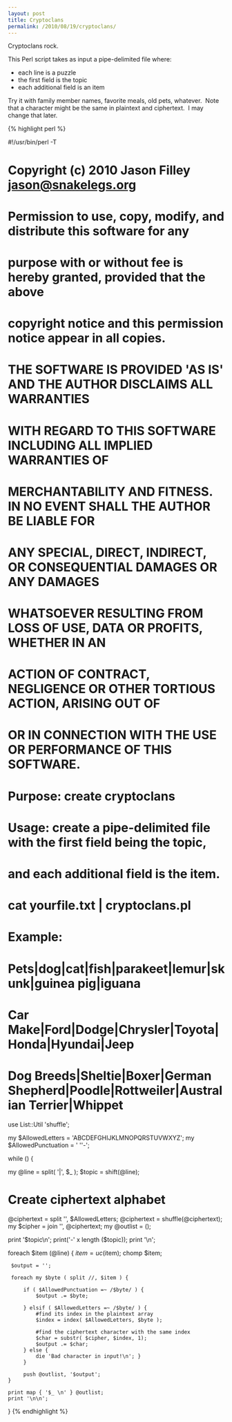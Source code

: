 ```yaml
---
layout: post
title: Cryptoclans
permalink: /2010/08/19/cryptoclans/
---
```

								
Cryptoclans rock.

This Perl script takes as input a pipe-delimited file where:

* each line is a puzzle
* the first field is the topic
* each additional field is an item

Try it with family member names, favorite meals, old pets, whatever.  Note that a character might be the same in plaintext and ciphertext.  I may change that later.

<!--excerpt-->

{% highlight perl %}

#!/usr/bin/perl -T

# Copyright (c) 2010 Jason Filley jason@snakelegs.org
#
# Permission to use, copy, modify, and distribute this software for any
# purpose with or without fee is hereby granted, provided that the above
# copyright notice and this permission notice appear in all copies.
#
# THE SOFTWARE IS PROVIDED 'AS IS' AND THE AUTHOR DISCLAIMS ALL WARRANTIES
# WITH REGARD TO THIS SOFTWARE INCLUDING ALL IMPLIED WARRANTIES OF
# MERCHANTABILITY AND FITNESS. IN NO EVENT SHALL THE AUTHOR BE LIABLE FOR
# ANY SPECIAL, DIRECT, INDIRECT, OR CONSEQUENTIAL DAMAGES OR ANY DAMAGES
# WHATSOEVER RESULTING FROM LOSS OF USE, DATA OR PROFITS, WHETHER IN AN
# ACTION OF CONTRACT, NEGLIGENCE OR OTHER TORTIOUS ACTION, ARISING OUT OF
# OR IN CONNECTION WITH THE USE OR PERFORMANCE OF THIS SOFTWARE.
#
# Purpose: create cryptoclans
# Usage:  create a pipe-delimited file with the first field being the topic,
#       and each additional field is the item.
# cat yourfile.txt | cryptoclans.pl
#
# Example:
# Pets|dog|cat|fish|parakeet|lemur|skunk|guinea pig|iguana
# Car Make|Ford|Dodge|Chrysler|Toyota|Honda|Hyundai|Jeep
# Dog Breeds|Sheltie|Boxer|German Shepherd|Poodle|Rottweiler|Australian Terrier|Whippet

use List::Util 'shuffle';

my $AllowedLetters = 'ABCDEFGHIJKLMNOPQRSTUVWXYZ';
my $AllowedPunctuation = ' \''-';

while (<STDIN>) {

 my @line = split( '\|', $_ );
 $topic = shift(@line);

 # Create ciphertext alphabet
 @ciphertext = split '', $AllowedLetters;
 @ciphertext = shuffle(@ciphertext);
 my $cipher = join '', @ciphertext;
 my @outlist = ();

 print '$topic\n';
 print('-' x length ($topic));
 print '\n';

 foreach $item (@line) {
     $item = uc($item);
     chomp $item;

     $output = '';

     foreach my $byte ( split //, $item ) {

         if ( $AllowedPunctuation =~ /$byte/ ) {
             $output .= $byte;

         } elsif ( $AllowedLetters =~ /$byte/ ) {
             #find its index in the plaintext array
             $index = index( $AllowedLetters, $byte );

             #find the ciphertext character with the same index
             $char = substr( $cipher, $index, 1);
             $output .= $char;
         } else {
             die 'Bad character in input!\n'; }
         }

         push @outlist, '$output';
    }

    print map { '$_ \n' } @outlist;
    print '\n\n';
}
{% endhighlight %}

